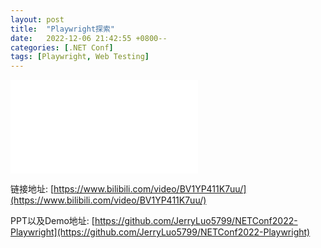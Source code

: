 ```yaml
---
layout: post
title:  "Playwright探索"
date:   2022-12-06 21:42:55 +0800--
categories: [.NET Conf]
tags: [Playwright, Web Testing]  
---
```


<iframe src="//player.bilibili.com/player.html?aid=305994776&bvid=BV1YP411K7uu&cid=915369452&page=1" scrolling="no" border="0" frameborder="no" framespacing="0" allowfullscreen="true" class="bilibili"> </iframe>

链接地址: [https://www.bilibili.com/video/BV1YP411K7uu/](https://www.bilibili.com/video/BV1YP411K7uu/)

PPT以及Demo地址: [https://github.com/JerryLuo5799/NETConf2022-Playwright](https://github.com/JerryLuo5799/NETConf2022-Playwright)
